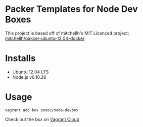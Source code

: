 # Packer Templates for Node Dev Boxes

This project is based off of mitchellh's MIT Licenced project: [mitchellh/pakcer-ubuntu-12.04-docker](https://github.com/mitchellh/packer-ubuntu-12.04-docker)

# Installs

- Ubuntu 12.04 LTS
- Node.js v0.10.26

# Usage

`vagrant add box snooc/node-devbox`

Check out the box on [Vagrant Cloud](https://vagrantcloud.com/snooc/node-devbox)
